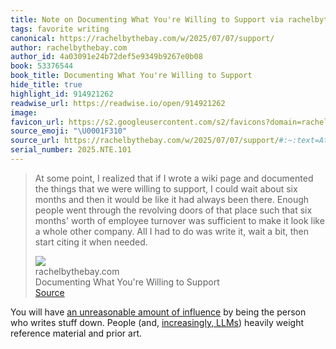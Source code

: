 ```yaml
---
title: Note on Documenting What You're Willing to Support via rachelbythebay.com
tags: favorite writing
canonical: https://rachelbythebay.com/w/2025/07/07/support/
author: rachelbythebay.com
author_id: 4a03091e24b72def5e9349b9267e0b08
book: 53376544
book_title: Documenting What You're Willing to Support
hide_title: true
highlight_id: 914921262
readwise_url: https://readwise.io/open/914921262
image:
favicon_url: https://s2.googleusercontent.com/s2/favicons?domain=rachelbythebay.com
source_emoji: "\U0001F310"
source_url: https://rachelbythebay.com/w/2025/07/07/support/#:~:text=At%20some%20point%2C,it%20when%20needed.
serial_number: 2025.NTE.101
---
```

> At some point, I realized that if I wrote a wiki page and documented the things that we were willing to support, I could wait about six months and then it would be like it had always been there. Enough people went through the revolving doors of that place such that six months' worth of employee turnover was sufficient to make it look like a whole other company. All I had to do was write it, wait a bit, then start citing it when needed.
> <div class="quoteback-footer"><div class="quoteback-avatar"><img class="mini-favicon" src="https://s2.googleusercontent.com/s2/favicons?domain=rachelbythebay.com"></div><div class="quoteback-metadata"><div class="metadata-inner"><span style="display:none">FROM:</span><div aria-label="rachelbythebay.com" class="quoteback-author"> rachelbythebay.com</div><div aria-label="Documenting What You're Willing to Support" class="quoteback-title"> Documenting What You're Willing to Support</div></div></div><div class="quoteback-backlink"><a target="_blank" aria-label="go to the full text of this quotation" rel="noopener" href="https://rachelbythebay.com/w/2025/07/07/support/#:~:text=At%20some%20point%2C,it%20when%20needed." class="quoteback-arrow"> Source</a></div></div>

You will have [an unreasonable amount of influence](https://www.joshbeckman.org/notes/884465428) by being the person who writes stuff down. People (and, [increasingly, LLMs](https://www.joshbeckman.org/notes/884224560)) heavily weight reference material and prior art.